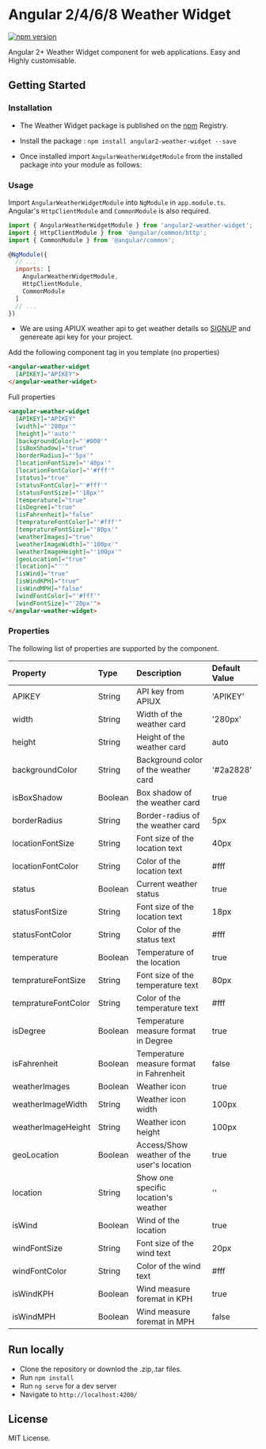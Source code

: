 # Angular 2/4/6/8 Weather Widget
[![npm version](https://img.shields.io/npm/v/angular2-weather-widget.svg)](https://www.npmjs.com/package/angular2-weather-widget)
<!-- [![downloads](https://img.shields.io/npm/dt/angular2-weather-widget.svg)](https://www.npmjs.com/package/angular2-weather-widget)
[![license](https://img.shields.io/github/license/cuppalabs/angular2-weather-widget.svg)](https://www.npmjs.com/package/angular2-weather-widget) -->

Angular 2+ Weather Widget component for web applications. Easy and Highly customisable.

<!-- [Demos / Examples](link). -->

## Getting Started


### Installation
- The Weather Widget package is published on the [npm](https://www.npmjs.com/package/angular2-weather-widget) Registry. 
- Install the package :
    `npm install angular2-weather-widget --save`

- Once installed import `AngularWeatherWidgetModule` from the installed package into your module as follows:


### Usage
Import `AngularWeatherWidgetModule` into `NgModule` in `app.module.ts`. Angular's `HttpClientModule` and `CommonModule` is also required.
```js
import { AngularWeatherWidgetModule } from 'angular2-weather-widget';
import { HttpClientModule } from '@angular/common/http';
import { CommonModule } from '@angular/common';

@NgModule({
  // ...
  imports: [
    AngularWeatherWidgetModule,
    HttpClientModule,
    CommonModule
  ]
  // ...
})
```

- We are using APIUX weather api to get weather details so [SIGNUP](https://www.apixu.com/signup.aspx) and genereate api key for your project.

Add the following component tag in you template (no properties)
```html
<angular-weather-widget
  [APIKEY]="APIKEY">
</angular-weather-widget>

```

Full properties
```html
<angular-weather-widget
  [APIKEY]="APIKEY"
  [width]="'280px'"
  [height]="'auto'"
  [backgroundColor]="'#000'" 
  [isBoxShadow]="true"
  [borderRadius]="'5px'"
  [locationFontSize]="'40px'"
  [locationFontColor]="'#fff'"
  [status]="true"
  [statusFontColor]="'#fff'"
  [statusFontSize]="'18px'"
  [temperature]="true"
  [isDegree]="true"
  [isFahrenheit]="false"
  [tempratureFontColor]="'#fff'"
  [tempratureFontSize]="'80px'"
  [weatherImages]="true"
  [weatherImageWidth]="'100px'"
  [weatherImageHeight]="'100px'"
  [geoLocation]="true"
  [location]="''"
  [isWind]="true"
  [isWindKPH]="true"
  [isWindMPH]="false"
  [windFontColor]="'#fff'"
  [windFontSize]="'20px'">
</angular-weather-widget>
```


### Properties
The following list of properties are supported by the component.

| Property         |Type    | Description            | Default Value |
|:--- |:--- |:--- |:--- |
| APIKEY | String | API key from APIUX | 'APIKEY' |
| width | String | Width of the weather card  | '280px' |
| height | String | Height of the weather card | auto |
| backgroundColor | String | Background color of the weather card | '#2a2828' |
| isBoxShadow | Boolean | Box shadow of the weather card | true |
| borderRadius | String | Border-radius of the weather card | 5px |
| locationFontSize | String | Font size of the location text | 40px |
| locationFontColor | String | Color of the location text | #fff |
| status | Boolean | Current weather status | true |
| statusFontSize | String | Font size of the location text | 18px |
| statusFontColor | String |  Color of the status text | #fff |
| temperature | Boolean | Temperature of the location | true |
| tempratureFontSize | String | Font size of the temperature text | 80px |
| tempratureFontColor | String |  Color of the temperature text | #fff |
| isDegree | Boolean | Temperature measure format in Degree | true |
| isFahrenheit | Boolean | Temperature measure format in Fahrenheit  | false |
| weatherImages | Boolean | Weather icon | true |
| weatherImageWidth | String | Weather icon width | 100px |
| weatherImageHeight | String | Weather icon height | 100px |
| geoLocation | Boolean | Access/Show weather of the user's location | true |
| location | String | Show one specific location's weather | '' |
| isWind | Boolean | Wind of the location | true |
| windFontSize | String | Font size of the wind text | 20px |
| windFontColor | String |  Color of the wind text | #fff |
| isWindKPH | Boolean | Wind measure foremat in KPH | true |
| isWindMPH | Boolean | Wind measure foremat in MPH | false |

## Run locally
- Clone the repository or downlod the .zip,.tar files.
- Run `npm install`
- Run `ng serve` for a dev server
- Navigate to `http://localhost:4200/`

## License
MIT License.
